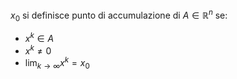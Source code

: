 $x_0$ si definisce punto di accumulazione di $A \in \mathbb{R}^n$ se:
- $x^k \in A$
- $x^k \neq 0$
- $\lim_{ k \to \infty }x^k = x_0$
